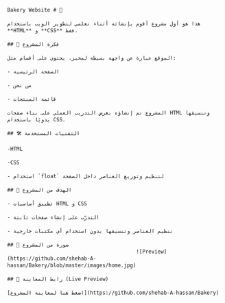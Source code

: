                                                                                   Bakery Website # 🍞
                                                                                   هذا هو أول مشروع أقوم بإنشائه أثناء تعلمي لتطوير الويب باستخدام **HTML** و **CSS** فقط.
                                                                                                                     ## 📌 فكرة المشروع
                                                                                                         الموقع عبارة عن واجهة بسيطة لمخبز، يحتوي على أقسام مثل:
                                                                                                                         - الصفحة الرئيسية
                                                                                                                         - من نحن
                                                                                                                         - قائمة المنتجات
                                                                                           المشروع تم إنشاؤه بغرض التدريب العملي على بناء صفحات HTML وتنسيقها يدويًا باستخدام CSS.
                                                                                                                        ## 🛠️ التقنيات المستخدمة
                                                                                   -HTML 
                                                                                   -CSS 
                                                                                                            - استخدام `float` لتنظيم وتوزيع العناصر داخل الصفحة
                                                                                                                         ## 🎯 الهدف من المشروع
                                                                                                                         - تطبيق أساسيات HTML و CSS
                                                                                                                         - التدرّب على إنشاء صفحات ثابتة
                                                                                                                  - تنظيم العناصر وتنسيقها بدون استخدام أي مكتبات خارجية
                                                                                                                            ## 📸 صورة من المشروع 
                                              ![Preview](https://github.com/shehab-A-hassan/Bakery/blob/master/images/home.jpg)        
                                                                                                                         ## 🔗 رابط المعاينة (Live Preview)
                                                                                                     [اضغط هنا لمعاينة المشروع](https://github.com/shehab-A-hassan/Bakery)


